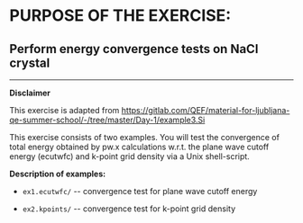 # PURPOSE OF THE EXERCISE: 
## Perform energy convergence tests on NaCl crystal
-------------------------------------------------------

**Disclaimer**

This exercise is adapted from
https://gitlab.com/QEF/material-for-ljubljana-qe-summer-school/-/tree/master/Day-1/example3.Si

This exercise consists of two examples. 
You will test the convergence of total energy obtained
by pw.x calculations w.r.t. the plane wave cutoff energy (ecutwfc)
and k-point grid density via a Unix shell-script.

**Description of examples:**

* `ex1.ecutwfc/` -- convergence test for plane wave cutoff energy

* `ex2.kpoints/` -- convergence test for k-point grid density
